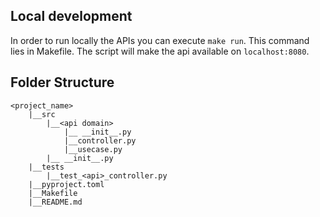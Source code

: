 ## Local development

In order to run locally the APIs you can execute ```make run```. This command lies in Makefile.
The script will make the api available on ```localhost:8080```.

## Folder Structure

```
<project_name>
	|__src
		|__<api domain>
		    |__ __init__.py
		    |__controller.py
		    |__usecase.py
        |__ __init__.py
	|__tests
		|__test_<api>_controller.py
    |__pyproject.toml
    |__Makefile
    |__README.md
```
